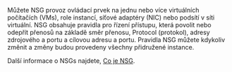 Můžete NSG provoz ovládací prvek na jednu nebo více virtuálních počítačích (VMs), role instancí, síťové adaptéry (NIC) nebo podsítí v síti virtuální. NSG obsahuje pravidla pro řízení přístupu, která povolit nebo odepřít přenosů na základě směr přenosu, Protocol (protokol), adresy zdrojového a portu a cílovou adresu a portu. Pravidla NSG můžete kdykoliv změnit a změny budou provedeny všechny přidružené instance.

Další informace o NSGs najdete, [Co je NSG](../articles/virtual-network/virtual-networks-nsg.md).
